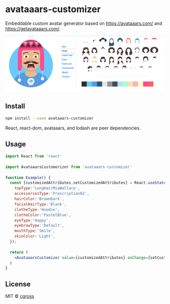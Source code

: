 # avataaars-customizer

Embeddable custom avatar generator based on https://avataaars.com/ and https://getavataaars.com/.

![Screenshot](avataaars-customizer.png)

## Install

```bash
npm install --save avataaars-customizer
```

React, react-dom, avataaars, and lodash are peer dependencies.

## Usage

```jsx
import React from 'react'

import AvataaarsCustomerizer from 'avataaars-customizer'

function Example() {
  const [customizedAttributes,setCustomizedAttributes] = React.useState({
    topType:'LongHairMiaWallace',
    accessoriesType:'Prescription02',
    hairColor:'BrownDark',
    facialHairType:'Blank',
    clotheType:'Hoodie',
    clotheColor:'PastelBlue',
    eyeType:'Happy',
    eyebrowType:'Default',
    mouthType:'Smile',
    skinColor:'Light',
  });

  return (
    <AvataaarsCustomizer value={customizedAttributes} onChange={setCustomizedAttributes}/>
  )
}
```

## License

MIT © [cgross](https://github.com/cgross)

